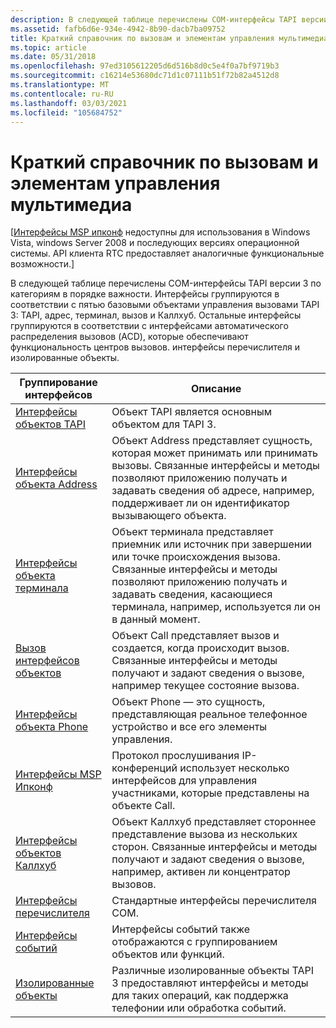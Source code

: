 ```yaml
---
description: В следующей таблице перечислены COM-интерфейсы TAPI версии 3 по категориям в порядке важности.
ms.assetid: fafb6d6e-934e-4942-8b90-dacb7ba09752
title: Краткий справочник по вызовам и элементам управления мультимедиа
ms.topic: article
ms.date: 05/31/2018
ms.openlocfilehash: 97ed3105612205d6d516b8d0c5e4f0a7bf9719b3
ms.sourcegitcommit: c16214e53680dc71d1c07111b51f72b82a4512d8
ms.translationtype: MT
ms.contentlocale: ru-RU
ms.lasthandoff: 03/03/2021
ms.locfileid: "105684752"
---
```

# <a name="call-and-media-controls-quick-reference"></a>Краткий справочник по вызовам и элементам управления мультимедиа

\[[Интерфейсы MSP ипконф](ipconf-msp-interfaces.md) недоступны для использования в Windows Vista, windows Server 2008 и последующих версиях операционной системы. API клиента RTC предоставляет аналогичные функциональные возможности.\]

В следующей таблице перечислены COM-интерфейсы TAPI версии 3 по категориям в порядке важности. Интерфейсы группируются в соответствии с пятью базовыми объектами управления вызовами TAPI 3: TAPI, адрес, терминал, вызов и Каллхуб. Остальные интерфейсы группируются в соответствии с интерфейсами автоматического распределения вызовов (ACD), которые обеспечивают функциональность центров вызовов. интерфейсы перечислителя и изолированные объекты.



| Группирование интерфейсов                                          | Описание                                                                                                                                                                                                                                                 |
|--------------------------------------------------------------|-------------------------------------------------------------------------------------------------------------------------------------------------------------------------------------------------------------------------------------------------------------|
| [Интерфейсы объектов TAPI](tapi-object-interfaces.md)         | Объект TAPI является основным объектом для TAPI 3.                                                                                                                                                                                                              |
| [Интерфейсы объекта Address](address-object-interfaces.md)   | Объект Address представляет сущность, которая может принимать или принимать вызовы. Связанные интерфейсы и методы позволяют приложению получать и задавать сведения об адресе, например, поддерживает ли он идентификатор вызывающего объекта.                             |
| [Интерфейсы объекта терминала](terminal-object-interfaces.md) | Объект терминала представляет приемник или источник при завершении или точке происхождения вызова. Связанные интерфейсы и методы позволяют приложению получать и задавать сведения, касающиеся терминала, например, используется ли он в данный момент. |
| [Вызов интерфейсов объектов](call-object-interfaces.md)         | Объект Call представляет вызов и создается, когда происходит вызов. Связанные интерфейсы и методы получают и задают сведения о вызове, например текущее состояние вызова.                                                           |
| [Интерфейсы объекта Phone](phone-object-interfaces.md)       | Объект Phone — это сущность, представляющая реальное телефонное устройство и все его элементы управления.                                                                                                                                                             |
| [Интерфейсы MSP Ипконф](ipconf-msp-interfaces.md)           | Протокол прослушивания IP-конференций использует несколько интерфейсов для управления участниками, которые представлены на объекте Call.                                                                                                                                          |
| [Интерфейсы объектов Каллхуб](callhub-object-interfaces.md)   | Объект Каллхуб представляет стороннее представление вызова из нескольких сторон. Связанные интерфейсы и методы получают и задают сведения о вызове, например, активен ли концентратор вызовов.                                                          |
| [Интерфейсы перечислителя](enumerator-interfaces.md)           | Стандартные интерфейсы перечислителя COM.                                                                                                                                                                                                                         |
| [Интерфейсы событий](./event-interfaces.md)            | Интерфейсы событий также отображаются с группированием объектов или функций.                                                                                                                                                                                |
| [Изолированные объекты](stand-alone-objects.md)               | Различные изолированные объекты TAPI 3 предоставляют интерфейсы и методы для таких операций, как поддержка телефонии или обработка событий.                                                                                                                    |



 

 

 
